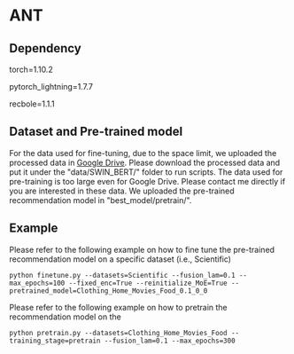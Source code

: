 # ANT

## Dependency
torch=1.10.2

pytorch\_lightning=1.7.7 

recbole=1.1.1

## Dataset and Pre-trained model
For the data used for fine-tuning, due to the space limit, 
we uploaded the processed data in [Google Drive](https://drive.google.com/drive/folders/1UH7b2EkjthqLJrXdEyzHX-9O2hCbw71G?usp=sharing). 
Please download the processed data and put it under the "data/SWIN\_BERT/" folder to run scripts.
The data used for pre-training is too large even for Google Drive. Please contact me directly if you are interested in these data.
We uploaded the pre-trained recommendation model in "best\_model/pretrain/".

## Example
Please refer to the following example on how to fine tune the pre-trained recommendation model on a specific dataset (i.e., Scientific)

`python finetune.py --datasets=Scientific --fusion_lam=0.1 --max_epochs=100 --fixed_enc=True --reinitialize_MoE=True --pretrained_model=Clothing_Home_Movies_Food_0.1_0_0`

Please refer to the following example on how to pretrain the recommendation model on the 

`python pretrain.py --datasets=Clothing_Home_Movies_Food --training_stage=pretrain --fusion_lam=0.1 --max_epochs=300`
